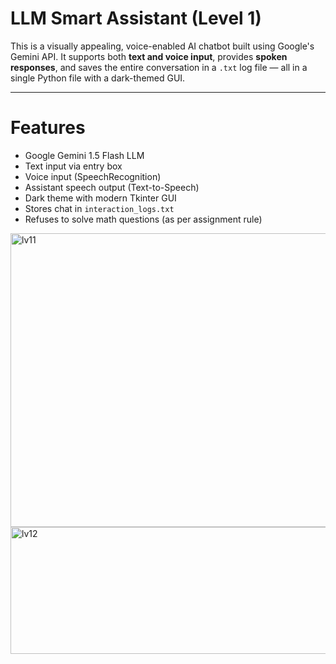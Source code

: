 # LLM Smart Assistant (Level 1)

This is a visually appealing, voice-enabled AI chatbot built using Google's Gemini API. It supports both **text and voice input**, provides **spoken responses**, and saves the entire conversation in a `.txt` log file — all in a single Python file with a dark-themed GUI.

---

#  Features

-  Google Gemini 1.5 Flash LLM
-  Text input via entry box
-  Voice input (SpeechRecognition)
-  Assistant speech output (Text-to-Speech)
-  Dark theme with modern Tkinter GUI
-  Stores chat in `interaction_logs.txt`
-  Refuses to solve math questions (as per assignment rule)



<img width="847" height="470" alt="lv11" src="https://github.com/user-attachments/assets/c48cd215-d4dd-4006-b547-10f6bbe51e19" />

<img width="850" height="203" alt="lv12" src="https://github.com/user-attachments/assets/d5f18353-2a63-42d4-b163-0c1ac0b6eb38" />
